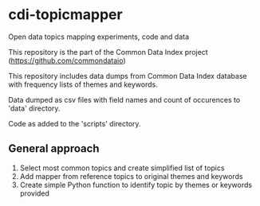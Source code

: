 # cdi-topicmapper
Open data topics mapping experiments, code and data

This repository is the part of the Common Data Index project (https://github.com/commondataio)

This repository includes data dumps from Common Data Index database with frequency lists of themes and keywords.

Data dumped as csv files with field names and count of occurences to 'data' directory.

Code as added to the 'scripts' directory. 



## General approach

1. Select most common topics and create simplified list of topics
2. Add mapper from reference topics to original themes and keywords
3. Create simple Python function to identify topic by themes or keywords provided



